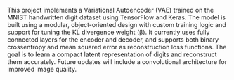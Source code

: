 This project implements a Variational Autoencoder (VAE) trained on the MNIST handwritten digit dataset using TensorFlow and Keras. The model is built using a modular, object-oriented design with custom training logic and support for tuning the KL divergence weight (β). It currently uses fully connected layers for the encoder and decoder, and supports both binary crossentropy and mean squared error as reconstruction loss functions. The goal is to learn a compact latent representation of digits and reconstruct them accurately. Future updates will include a convolutional architecture for improved image quality.
